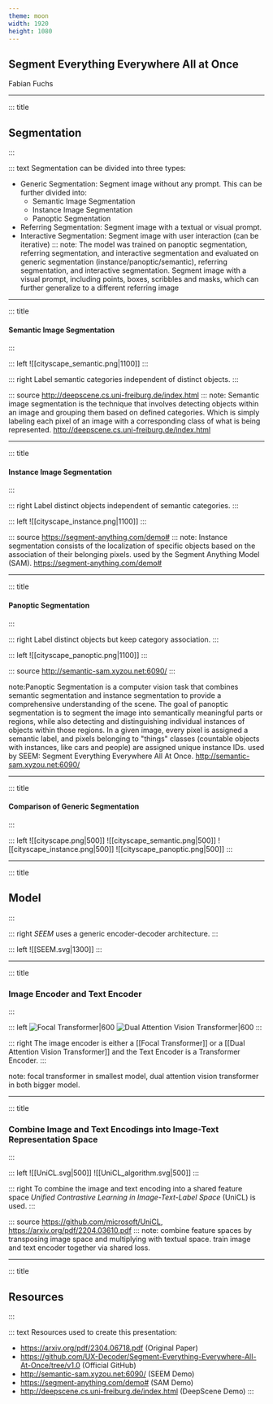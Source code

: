 ```yaml
---
theme: moon
width: 1920
height: 1080
---
```


## Segment Everything Everywhere All at Once 


Fabian Fuchs

---
<!-- slide template="[[tpl-title-text]]" -->
::: title
## Segmentation
:::

::: text
Segmentation can be divided into three types:
 - Generic Segmentation: Segment image without any prompt. This can be further divided into:
	- Semantic Image Segmentation
	- Instance Image Segmentation
	- Panoptic Segmentation
 - Referring Segmentation: Segment image with a textual or visual prompt.
 - Interactive Segmentation: Segment image with user interaction (can be iterative)
 :::
 note: The model was trained on panoptic segmentation, referring segmentation, and interactive segmentation and evaluated on generic segmentation (instance/panoptic/semantic), referring segmentation, and interactive segmentation. Segment image with a visual prompt, including points, boxes, scribbles and masks, which can further generalize to a different referring image

---
<!-- slide template="[[tpl-con-2-1-box]]" -->

::: title
#### Semantic Image Segmentation
:::

::: left
![[cityscape_semantic.png|1100]]
:::

::: right
Label semantic categories independent of distinct objects.
:::

::: source
http://deepscene.cs.uni-freiburg.de/index.html
:::
note: Semantic image segmentation is the technique that involves detecting objects within an image and grouping them based on defined categories. Which is simply labeling each pixel of an image with a corresponding class of what is being represented. http://deepscene.cs.uni-freiburg.de/index.html

---
<!-- slide template="[[tpl-con-2-1-box]]" -->

::: title
#### Instance Image Segmentation
:::

::: right
Label distinct objects independent of semantic categories.
:::

::: left
![[cityscape_instance.png|1100]]
:::

::: source
https://segment-anything.com/demo#
:::
note: Instance segmentation consists of the localization of specific objects based on the association of their belonging pixels. used by the Segment Anything Model (SAM). https://segment-anything.com/demo#

---
<!-- slide template="[[tpl-con-2-1-box]]" -->
::: title
#### Panoptic Segmentation
:::

::: right
Label distinct objects but keep category association.
:::

::: left
![[cityscape_panoptic.png|1100]]
:::

::: source
http://semantic-sam.xyzou.net:6090/
:::

note:Panoptic Segmentation is a computer vision task that combines semantic segmentation and instance segmentation to provide a comprehensive understanding of the scene. The goal of panoptic segmentation is to segment the image into semantically meaningful parts or regions, while also detecting and distinguishing individual instances of objects within those regions. In a given image, every pixel is assigned a semantic label, and pixels belonging to "things" classes (countable objects with instances, like cars and people) are assigned unique instance IDs. used by SEEM: Segment Everything Everywhere All At Once. http://semantic-sam.xyzou.net:6090/

---
<!-- slide template="[[tpl-title-image]]" -->

::: title
#### Comparison of Generic Segmentation
:::

::: left
<split even gap="1">
![[cityscape.png|500]]
![[cityscape_semantic.png|500]]
</split>
<split even gap="1">
![[cityscape_instance.png|500]]
![[cityscape_panoptic.png|500]]
</split>
:::

---
<!-- slide template="[[tpl-con-2-1-box]]" -->

::: title
## Model
:::

::: right
*SEEM* uses a generic encoder-decoder architecture. 
:::

::: left
![[SEEM.svg|1300]]
:::

---
<!-- slide template="[[tpl-con-2-1-box]]" -->
::: title
### Image Encoder and Text Encoder
:::

::: left
<split even gap="1">
![Focal Transformer|600](https://github.com/microsoft/Focal-Transformer/raw/main/figures/focal-transformer-teaser.png)
![Dual Attention Vision Transformer|600](https://github.com/dingmyu/davit/raw/main/figures/teaser.png)
</split>
:::

::: right
The image encoder is either a [[Focal Transformer]] or a [[Dual Attention Vision Transformer]] and the Text Encoder is a Transformer Encoder.
:::

note: focal transformer in smallest model, dual attention vision transformer in both bigger model.

---
<!-- slide template="[[tpl-con-2-1-box]]" -->
::: title
### Combine Image and Text Encodings into Image-Text Representation Space
:::

::: left
<split even gap="3">
![[UniCL.svg|500]]
![[UniCL_algorithm.svg|500]]
</split>
:::

::: right
To combine the image and text encoding into a shared feature space *Unified Contrastive Learning in Image-Text-Label Space* (UniCL) is used.
:::

::: source
https://github.com/microsoft/UniCL, https://arxiv.org/pdf/2204.03610.pdf
:::
note: combine feature spaces by transposing image space and multiplying with textual space. train image and text encoder together via shared loss.

---
<!-- slide template="[[tpl-title-text]]" -->

::: title
## Resources
:::

::: text
Resources used to create this presentation:
- https://arxiv.org/pdf/2304.06718.pdf (Original Paper)
- https://github.com/UX-Decoder/Segment-Everything-Everywhere-All-At-Once/tree/v1.0 (Official GitHub)
- http://semantic-sam.xyzou.net:6090/ (SEEM Demo)
- https://segment-anything.com/demo# (SAM Demo)
- http://deepscene.cs.uni-freiburg.de/index.html (DeepScene Demo)
:::